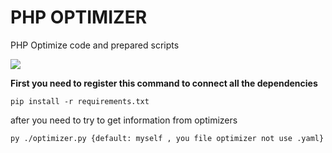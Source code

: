 # PHP OPTIMIZER

PHP Optimize code and prepared scripts

[![](https://img.shields.io/badge/Created%20by-flexice-success)](http://vk.com/fl3xice)



**First you need to register this command to connect all the dependencies**

```shell
pip install -r requirements.txt
```



after you need to try to get information from optimizers

```shell
py ./optimizer.py {default: myself , you file optimizer not use .yaml}
```

